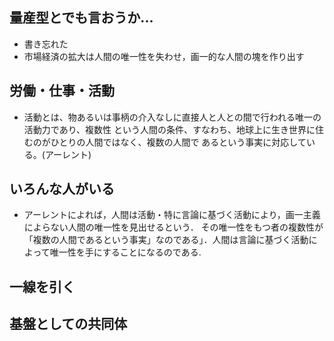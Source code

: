 ## 量産型とでも言おうか...
  - 書き忘れた
  - 市場経済の拡大は人間の唯一性を失わせ，画一的な人間の塊を作り出す
## 労働・仕事・活動
  - 活動とは、物あるいは事柄の介入なしに直接人と人との間で行われる唯一の活動力であり、複数性
という人間の条件、すなわち、地球上に生き世界に住むのがひとりの人間ではなく、複数の人間で
あるという事実に対応している。(アーレント)

## いろんな人がいる
  - アーレントによれば，人間は活動・特に言論に基づく活動により，画一主義によらない人間の唯一性を見出せるという．
その唯一性をもつ者の複数性が「複数の人間であるという事実」なのである」．人間は言論に基づく活動によって唯一性を手にすることになるのである.

## 一線を引く

## 基盤としての共同体




  

